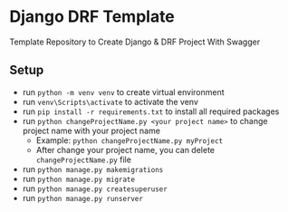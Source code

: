 # Django DRF Template

Template Repository to Create Django &amp; DRF Project With Swagger

## Setup

- run `python -m venv venv` to create virtual environment
- run `venv\Scripts\activate` to activate the venv
- run `pip install -r requirements.txt` to install all required packages
- run `python changeProjectName.py <your project name>` to change project name with your project name
  - Example: `python changeProjectName.py myProject`
  - After change your project name, you can delete `changeProjectName.py` file
- run `python manage.py makemigrations`
- run `python manage.py migrate`
- run `python manage.py createsuperuser`
- run `python manage.py runserver`


<!-- - run `python manage.py spectacular --file schema.yml` to create schema file -->
